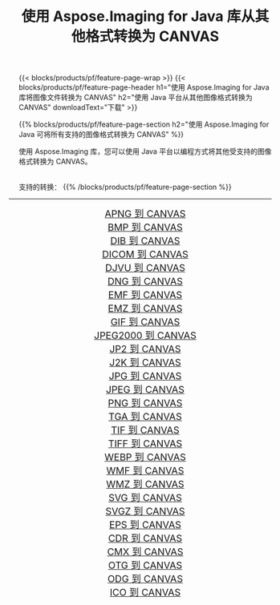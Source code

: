 ﻿---
title: 使用 Aspose.Imaging for Java 库从其他格式转换为 CANVAS 
weight: 3920
url: /zh-hans/java/conversion/to/canvas/ 
lang: zh-hans
langdirlevel: 2
locales: zh-hans,ja,it,ru,de,es,fr,nl,id,lt,pl,pt,vi,tr,ko,zh-hant,ar,hi,th,sv,cs,uk,he
description: 使用 Aspose.Imaging，您可以使用 Java 从其他格式转换为 CANVAS
---

{{< blocks/products/pf/feature-page-wrap >}}
{{< blocks/products/pf/feature-page-header h1="使用 Aspose.Imaging for Java 库将图像文件转换为 CANVAS" h2="使用 Java 平台从其他图像格式转换为 CANVAS" downloadText="下载" >}}


{{% blocks/products/pf/feature-page-section  h2="使用 Aspose.Imaging for Java 可将所有支持的图像格式转换为 CANVAS" %}}
<p align=justify>使用 Aspose.Imaging 库，您可以使用 Java 平台以编程方式将其他受支持的图像格式转换为 CANVAS。</p>
<br/>
支持的转换：
{{% /blocks/products/pf/feature-page-section %}}
<div class="container-fluid productfamilypage bg-gray">
    <div class="convertypes bg-gray agp-content section">
        <div class="container">
		<hr style="margin-left:-20px;"/>
		<div class="row other-converters" style="gap: 10px;font-size: 19px;text-align:center;">
		    <div class='col-md-2 other-converter remove-lp remove-rp'><a href="/imaging/zh-hans/java/conversion/apng-to-canvas/" style="padding:15px;">APNG 到 CANVAS</a></div>
<div class='col-md-2 other-converter remove-lp remove-rp'><a href="/imaging/zh-hans/java/conversion/bmp-to-canvas/" style="padding:15px;">BMP 到 CANVAS</a></div>
<div class='col-md-2 other-converter remove-lp remove-rp'><a href="/imaging/zh-hans/java/conversion/dib-to-canvas/" style="padding:15px;">DIB 到 CANVAS</a></div>
<div class='col-md-2 other-converter remove-lp remove-rp'><a href="/imaging/zh-hans/java/conversion/dicom-to-canvas/" style="padding:15px;">DICOM 到 CANVAS</a></div>
<div class='col-md-2 other-converter remove-lp remove-rp'><a href="/imaging/zh-hans/java/conversion/djvu-to-canvas/" style="padding:15px;">DJVU 到 CANVAS</a></div>
<div class='col-md-2 other-converter remove-lp remove-rp'><a href="/imaging/zh-hans/java/conversion/dng-to-canvas/" style="padding:15px;">DNG 到 CANVAS</a></div>
<div class='col-md-2 other-converter remove-lp remove-rp'><a href="/imaging/zh-hans/java/conversion/emf-to-canvas/" style="padding:15px;">EMF 到 CANVAS</a></div>
<div class='col-md-2 other-converter remove-lp remove-rp'><a href="/imaging/zh-hans/java/conversion/emz-to-canvas/" style="padding:15px;">EMZ 到 CANVAS</a></div>
<div class='col-md-2 other-converter remove-lp remove-rp'><a href="/imaging/zh-hans/java/conversion/gif-to-canvas/" style="padding:15px;">GIF 到 CANVAS</a></div>
<div class='col-md-2 other-converter remove-lp remove-rp'><a href="/imaging/zh-hans/java/conversion/jpeg2000-to-canvas/" style="padding:15px;">JPEG2000 到 CANVAS</a></div>
<div class='col-md-2 other-converter remove-lp remove-rp'><a href="/imaging/zh-hans/java/conversion/jp2-to-canvas/" style="padding:15px;">JP2 到 CANVAS</a></div>
<div class='col-md-2 other-converter remove-lp remove-rp'><a href="/imaging/zh-hans/java/conversion/j2k-to-canvas/" style="padding:15px;">J2K 到 CANVAS</a></div>
<div class='col-md-2 other-converter remove-lp remove-rp'><a href="/imaging/zh-hans/java/conversion/jpg-to-canvas/" style="padding:15px;">JPG 到 CANVAS</a></div>
<div class='col-md-2 other-converter remove-lp remove-rp'><a href="/imaging/zh-hans/java/conversion/jpeg-to-canvas/" style="padding:15px;">JPEG 到 CANVAS</a></div>
<div class='col-md-2 other-converter remove-lp remove-rp'><a href="/imaging/zh-hans/java/conversion/png-to-canvas/" style="padding:15px;">PNG 到 CANVAS</a></div>
<div class='col-md-2 other-converter remove-lp remove-rp'><a href="/imaging/zh-hans/java/conversion/tga-to-canvas/" style="padding:15px;">TGA 到 CANVAS</a></div>
<div class='col-md-2 other-converter remove-lp remove-rp'><a href="/imaging/zh-hans/java/conversion/tif-to-canvas/" style="padding:15px;">TIF 到 CANVAS</a></div>
<div class='col-md-2 other-converter remove-lp remove-rp'><a href="/imaging/zh-hans/java/conversion/tiff-to-canvas/" style="padding:15px;">TIFF 到 CANVAS</a></div>
<div class='col-md-2 other-converter remove-lp remove-rp'><a href="/imaging/zh-hans/java/conversion/webp-to-canvas/" style="padding:15px;">WEBP 到 CANVAS</a></div>
<div class='col-md-2 other-converter remove-lp remove-rp'><a href="/imaging/zh-hans/java/conversion/wmf-to-canvas/" style="padding:15px;">WMF 到 CANVAS</a></div>
<div class='col-md-2 other-converter remove-lp remove-rp'><a href="/imaging/zh-hans/java/conversion/wmz-to-canvas/" style="padding:15px;">WMZ 到 CANVAS</a></div>
<div class='col-md-2 other-converter remove-lp remove-rp'><a href="/imaging/zh-hans/java/conversion/svg-to-canvas/" style="padding:15px;">SVG 到 CANVAS</a></div>
<div class='col-md-2 other-converter remove-lp remove-rp'><a href="/imaging/zh-hans/java/conversion/svgz-to-canvas/" style="padding:15px;">SVGZ 到 CANVAS</a></div>
<div class='col-md-2 other-converter remove-lp remove-rp'><a href="/imaging/zh-hans/java/conversion/eps-to-canvas/" style="padding:15px;">EPS 到 CANVAS</a></div>
<div class='col-md-2 other-converter remove-lp remove-rp'><a href="/imaging/zh-hans/java/conversion/cdr-to-canvas/" style="padding:15px;">CDR 到 CANVAS</a></div>
<div class='col-md-2 other-converter remove-lp remove-rp'><a href="/imaging/zh-hans/java/conversion/cmx-to-canvas/" style="padding:15px;">CMX 到 CANVAS</a></div>
<div class='col-md-2 other-converter remove-lp remove-rp'><a href="/imaging/zh-hans/java/conversion/otg-to-canvas/" style="padding:15px;">OTG 到 CANVAS</a></div>
<div class='col-md-2 other-converter remove-lp remove-rp'><a href="/imaging/zh-hans/java/conversion/odg-to-canvas/" style="padding:15px;">ODG 到 CANVAS</a></div>
<div class='col-md-2 other-converter remove-lp remove-rp'><a href="/imaging/zh-hans/java/conversion/ico-to-canvas/" style="padding:15px;">ICO 到 CANVAS</a></div>
                </div>
        </div>
    </div>
</div>
<br/>

